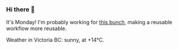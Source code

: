 ### Hi there :wave:

It's Monday! I'm probably working for [this bunch](https://github.com/kohofinancial), making a reusable workflow more reusable.

Weather in Victoria BC: sunny, at +14°C.
